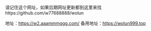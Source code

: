 请记住这个网址，如果后期网址更新都到这里来找https://github.com/w77688888/wolun

地址：https://w2.aaammmggg.com/
备用地址：https://wolun999.top
